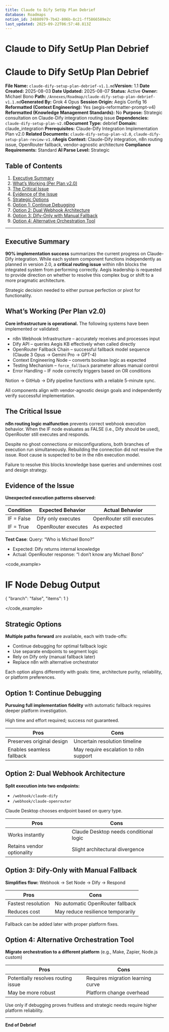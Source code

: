 ```yaml
---
title: Claude to Dify SetUp Plan Debrief
database: Roadmaps
notion_id: 24880979-7b42-806b-8c21-ff5866589e2c
last_updated: 2025-09-22T06:57:48.813Z
---
```


# Claude to Dify SetUp Plan Debrief


# Claude to Dify SetUp Plan Debrief


**File Name:** `claude-dify-setup-plan-debrief-v1.1.md`**Version:** 1.1
**Date Created:** 2025-08-03
**Date Updated:** 2025-08-07
**Status:** Active
**Owner:** Michael Bono
**Path:** `/Annexes/Roadmap/claude-dify-setup-plan-debrief-v1.1.md`**Generated By:** Grok 4 Opus
**Session Origin:** Aegis Config 16
**Reformatted (Context Engineering):** Yes (aegis-reformatter-prompt-v4)
**Reformatted (Knowledge Management Standards):** No
**Purpose:** Strategic consultation on Claude-Dify integration routing issue
**Dependencies:** `claude-dify-setup-plan-v2.0`**Document Type:** debrief
**Domain:** claude\_integration
**Prerequisites:** Claude-Dify Integration Implementation Plan v2.0
**Related Documents:** `claude-dify-setup-plan-v2.0`, `claude-dify-setup-plan-review-v1.0`**Aegis Context:** Claude-Dify integration, n8n routing issue, OpenRouter fallback, vendor-agnostic architecture
**Compliance Requirements:** Standard
**AI Parse Level:** Strategic


## Table of Contents

1. [Executive Summary](https://www.notion.so/240809797b4280558421ed0009719549?v=240809797b4281c5b14b000ce3ff6199&p=248809797b42806b8c21ff5866589e2c&pm=s#executive-summary)
2. [What’s Working (Per Plan v2.0)](https://www.notion.so/240809797b4280558421ed0009719549?v=240809797b4281c5b14b000ce3ff6199&p=248809797b42806b8c21ff5866589e2c&pm=s#whats-working-per-plan-v20)
3. [The Critical Issue](https://www.notion.so/240809797b4280558421ed0009719549?v=240809797b4281c5b14b000ce3ff6199&p=248809797b42806b8c21ff5866589e2c&pm=s#the-critical-issue)
4. [Evidence of the Issue](https://www.notion.so/240809797b4280558421ed0009719549?v=240809797b4281c5b14b000ce3ff6199&p=248809797b42806b8c21ff5866589e2c&pm=s#evidence-of-the-issue)
5. [Strategic Options](https://www.notion.so/240809797b4280558421ed0009719549?v=240809797b4281c5b14b000ce3ff6199&p=248809797b42806b8c21ff5866589e2c&pm=s#strategic-options)
6. [Option 1: Continue Debugging](https://www.notion.so/240809797b4280558421ed0009719549?v=240809797b4281c5b14b000ce3ff6199&p=248809797b42806b8c21ff5866589e2c&pm=s#option-1-continue-debugging)
7. [Option 2: Dual Webhook Architecture](https://www.notion.so/240809797b4280558421ed0009719549?v=240809797b4281c5b14b000ce3ff6199&p=248809797b42806b8c21ff5866589e2c&pm=s#option-2-dual-webhook-architecture)
8. [Option 3: Dify-Only with Manual Fallback](https://www.notion.so/240809797b4280558421ed0009719549?v=240809797b4281c5b14b000ce3ff6199&p=248809797b42806b8c21ff5866589e2c&pm=s#option-3-dify-only-with-manual-fallback)
9. [Option 4: Alternative Orchestration Tool](https://www.notion.so/240809797b4280558421ed0009719549?v=240809797b4281c5b14b000ce3ff6199&p=248809797b42806b8c21ff5866589e2c&pm=s#option-4-alternative-orchestration-tool)

---


## Executive Summary


**90% implementation success** summarizes the current progress on Claude-Dify integration. While each system component functions independently as planned in version 2.0, a **critical routing issue** within n8n blocks the integrated system from performing correctly. Aegis leadership is requested to provide direction on whether to resolve this complex bug or shift to a more pragmatic architecture.


<important>


Strategic decision needed to either pursue perfection or pivot for functionality.


</important>


## What’s Working (Per Plan v2.0)


**Core infrastructure is operational.** The following systems have been implemented or validated:

- n8n Webhook Infrastructure – accurately receives and processes input
- Dify API – queries Aegis KB effectively when called directly
- OpenRouter Fallback Chain – successful fallback model sequence (Claude 3 Opus → Gemini Pro → GPT-4)
- Context Engineering Node – converts boolean logic as expected
- Testing Mechanism – `force_fallback` parameter allows manual control
- Error Handling – IF node correctly triggers based on OR conditions

<example>


Notion → GitHub → Dify pipeline functions with a reliable 5-minute sync.


</example>


<thinking>


All components align with vendor-agnostic design goals and independently verify successful implementation.


</thinking>


## The Critical Issue


**n8n routing logic malfunction** prevents correct webhook execution behavior. When the IF node evaluates as FALSE (i.e., Dify should be used), OpenRouter still executes and responds.


<context>


Despite no ghost connections or misconfigurations, both branches of execution run simultaneously. Rebuilding the connection did not resolve the issue. Root cause is suspected to be in the n8n execution model.


</context>


<important>


Failure to resolve this blocks knowledge base queries and undermines cost and design strategy.


</important>


## Evidence of the Issue


**Unexpected execution patterns observed:**


| Condition  | Expected Behavior   | Actual Behavior           |
| ---------- | ------------------- | ------------------------- |
| IF = False | Dify only executes  | OpenRouter still executes |
| IF = True  | OpenRouter executes | As expected               |


**Test Case**:
Query: “Who is Michael Bono?”

- Expected: Dify returns internal knowledge
- Actual: OpenRouter response: “I don’t know any Michael Bono”

\<code\_example>


# IF Node Debug Output


{
"branch": "false",
"items": 1
}


\</code\_example>


## Strategic Options


**Multiple paths forward** are available, each with trade-offs:

- Continue debugging for optimal fallback logic
- Use separate endpoints to segment logic
- Rely on Dify only (manual fallback later)
- Replace n8n with alternative orchestrator

<thinking>


Each option aligns differently with goals: time, architecture purity, reliability, or platform preferences.


</thinking>


## Option 1: Continue Debugging


**Pursuing full implementation fidelity** with automatic fallback requires deeper platform investigation.


<answer>


High time and effort required; success not guaranteed.


</answer>


| Pros                      | Cons                                  |
| ------------------------- | ------------------------------------- |
| Preserves original design | Uncertain resolution timeline         |
| Enables seamless fallback | May require escalation to n8n support |


## Option 2: Dual Webhook Architecture


**Split execution into two endpoints:**

- `/webhook/claude-dify`
- `/webhook/claude-openrouter`

<example>


Claude Desktop chooses endpoint based on query type.


</example>


| Pros                       | Cons                                   |
| -------------------------- | -------------------------------------- |
| Works instantly            | Claude Desktop needs conditional logic |
| Retains vendor optionality | Slight architectural divergence        |


## Option 3: Dify-Only with Manual Fallback


**Simplifies flow:** Webhook → Set Node → Dify → Respond


| Pros               | Cons                              |
| ------------------ | --------------------------------- |
| Fastest resolution | No automatic OpenRouter fallback  |
| Reduces cost       | May reduce resilience temporarily |


<important>


Fallback can be added later with proper platform fixes.


</important>


## Option 4: Alternative Orchestration Tool


**Migrate orchestration to a different platform** (e.g., Make, Zapier, Node.js custom)


| Pros                               | Cons                              |
| ---------------------------------- | --------------------------------- |
| Potentially resolves routing issue | Requires migration learning curve |
| May be more robust                 | Platform change overhead          |


<thinking>


Use only if debugging proves fruitless and strategic needs require higher platform reliability.


</thinking>


---


**End of Debrief**

